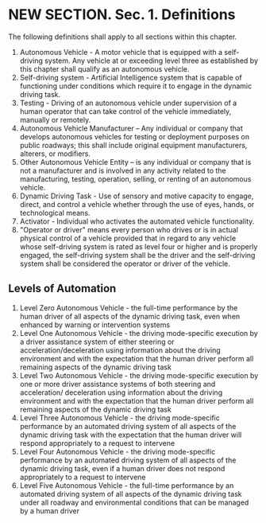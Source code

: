 
# NEW SECTION. Sec. 1. Definitions
The following definitions shall apply to all sections within this chapter.

1. Autonomous Vehicle - A motor vehicle that is equipped with a self-driving system. Any vehicle at or exceeding level three as established by this chapter shall qualify as an autonomous vehicle. 
2. Self-driving system - Artificial Intelligence system that is capable of functioning under conditions which require it to engage in the dynamic driving task. 
3. Testing - Driving of an autonomous vehicle under supervision of a human operator that can take control of the vehicle immediately, manually or remotely.
4. Autonomous Vehicle Manufacturer – Any individual or company that develops autonomous vehicles for testing or deployment purposes on public roadways; this shall include original equipment manufacturers, alterers, or modifiers.
5. Other Autonomous Vehicle Entity – is any individual or company that is not a manufacturer and is involved in any activity related to the manufacturing, testing, operation, selling, or renting of an autonomous vehicle.
6. Dynamic Driving Task - Use of sensory and motive capacity to engage, direct, and control a vehicle whether through the use of eyes, hands, or technological means. 
7. Activator - Individual who activates the automated vehicle functionality.
8. "Operator or driver" means every person who drives or is in actual physical control of a vehicle provided that in regard to any vehicle whose self-driving system is rated as level four or higher and is properly engaged, the self-driving system shall be the driver and the self-driving system shall be considered the operator or driver of the vehicle.

## Levels of Automation

1.  Level Zero Autonomous Vehicle - the full-time performance by the human driver of all aspects of the dynamic driving task, even when enhanced by warning or intervention systems
2.  Level One Autonomous Vehicle - the driving mode-specific execution by a driver assistance system of either steering or acceleration/deceleration using information about the driving environment and with the expectation that the human driver perform all remaining aspects of the dynamic driving task
3.  Level Two Autonomous Vehicle - the driving mode-specific execution by one or more driver assistance systems of both steering and acceleration/ deceleration using information about the driving environment and with the expectation that the human driver perform all remaining aspects of the dynamic driving task
4. Level Three Autonomous Vehicle - the driving mode-specific performance by an automated driving system of all aspects of the dynamic driving task with the expectation that the human driver will respond appropriately to a request to intervene
5.  Level Four Autonomous Vehicle - the driving mode-specific performance by an automated driving system of all aspects of the dynamic driving task, even if a human driver does not respond appropriately to a request to intervene
6.  Level Five Autonomous Vehicle - the full-time performance by an automated driving system of all aspects of the dynamic driving task under all roadway and environmental conditions that can be managed by a human driver

